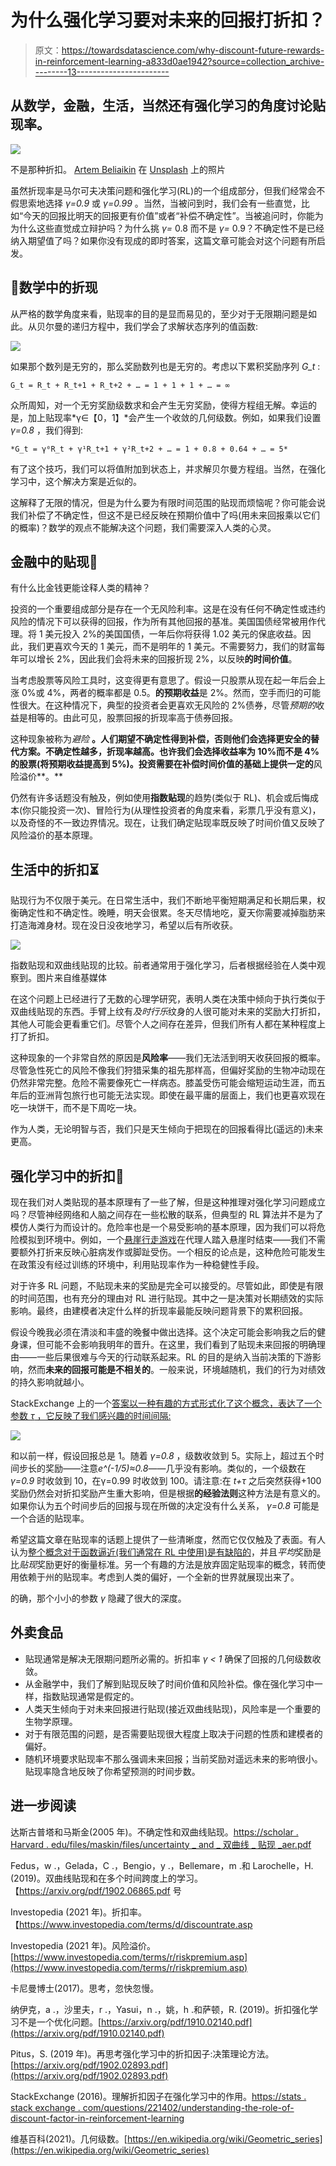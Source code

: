 # 为什么强化学习要对未来的回报打折扣？

> 原文：<https://towardsdatascience.com/why-discount-future-rewards-in-reinforcement-learning-a833d0ae1942?source=collection_archive---------13----------------------->

## 从数学，金融，生活，当然还有强化学习的角度讨论贴现率。

![](img/08b18304418474d75542ca835f092955.png)

不是那种折扣。 [Artem Beliaikin](https://unsplash.com/@belart84?utm_source=medium&utm_medium=referral) 在 [Unsplash](https://unsplash.com?utm_source=medium&utm_medium=referral) 上的照片

虽然折现率是马尔可夫决策问题和强化学习(RL)的一个组成部分，但我们经常会不假思索地选择 *γ=0.9* 或 *γ=0.99* 。当然，当被问到时，我们会有一些直觉，比如“今天的回报比明天的回报更有价值”或者“补偿不确定性”。当被追问时，你能为为什么这些直觉成立辩护吗？为什么挑 *γ=* 0.8 而不是 *γ=* 0.9？不确定性不是已经纳入期望值了吗？如果你没有现成的即时答案，这篇文章可能会对这个问题有所启发。

## 🧮数学中的折现

从严格的数学角度来看，贴现率的目的是显而易见的，至少对于无限期问题是如此。从贝尔曼的递归方程中，我们学会了求解状态序列的值函数:

![](img/21eaf517f52c7616e9bd133d842a2ac6.png)

如果那个数列是无穷的，那么奖励数列也是无穷的。考虑以下累积奖励序列 *G_t* :

`G_t = R_t + R_t+1 + R_t+2 + … = 1 + 1 + 1 + … = ∞`

众所周知，对一个无穷奖励级数求和会产生无穷奖励，使得方程组无解。幸运的是，加上贴现率*γ∈【0，1】*会产生一个收敛的几何级数。例如，如果我们设置 *γ=0.8* ，我们得到:

`*G_t = γ⁰R_t + γ¹R_t+1 + γ²R_t+2 + … = 1 + 0.8 + 0.64 + … = 5*`

有了这个技巧，我们可以将值附加到状态上，并求解贝尔曼方程组。当然，在强化学习中，这个解决方案是近似的。

这解释了无限的情况，但是为什么要为有限时间范围的贴现而烦恼呢？你可能会说我们补偿了不确定性，但这不是已经反映在预期价值中了吗(用未来回报乘以它们的概率)？数学的观点不能解决这个问题，我们需要深入人类的心灵。

## 金融中的贴现💸

有什么比金钱更能诠释人类的精神？

投资的一个重要组成部分是存在一个无风险利率。这是在没有任何不确定性或违约风险的情况下可以获得的回报，作为所有其他回报的基准。美国国债经常被用作代理。将 1 美元投入 2%的美国国债，一年后你将获得 1.02 美元的保底收益。因此，我们更喜欢今天的 1 美元，而不是明年的 1 美元。不需要努力，我们的财富每年可以增长 2%，因此我们会将未来的回报折现 2%，以反映**的时间价值**。

当考虑股票等风险工具时，这变得更有意思了。假设一只股票从现在起一年后会上涨 0%或 4%，两者的概率都是 0.5。**的预期收益**是 2%。然而，空手而归的可能性很大。在这种情况下，典型的投资者会更喜欢无风险的 2%债券，尽管*预期的*收益是相等的。由此可见，股票回报的折现率高于债券回报。

这种现象被称为*避险* **。人们期望不确定性得到补偿，否则他们会选择更安全的替代方案。不确定性越多，折现率越高。也许我们会选择收益率为 10%而不是 4%的股票(将预期收益提高到 5%)。投资需要在补偿时间价值的基础上提供一定的**风险溢价**。**

仍然有许多话题没有触及，例如使用**指数贴现**的趋势(类似于 RL)、机会或后悔成本(你只能投资一次)、冒险行为(从理性投资者的角度来看，彩票几乎没有意义)，以及奇怪的不一致边界情况。现在，让我们确定贴现率既反映了时间价值又反映了风险溢价的基本原理。

## 生活中的折扣⏳

贴现行为不仅限于美元。在日常生活中，我们不断地平衡短期满足和长期后果，权衡确定性和不确定性。晚睡，明天会很累。冬天尽情地吃，夏天你需要减掉脂肪来打造海滩身材。现在没日没夜地学习，希望以后有所收获。

![](img/3b16131f72ba4655318f7fd0c42e228e.png)

指数贴现和双曲线贴现的比较。前者通常用于强化学习，后者根据经验在人类中观察到。图片来自维基媒体

在这个问题上已经进行了无数的心理学研究，表明人类在决策中倾向于执行类似于双曲线贴现的东西。手臂上纹有*及时行乐*纹身的人很可能对未来的奖励大打折扣，其他人可能会更看重它们。尽管个人之间存在差异，但我们所有人都在某种程度上打了折扣。

这种现象的一个非常自然的原因是**风险率**——我们无法活到明天收获回报的概率。尽管急性死亡的风险不像我们狩猎采集的祖先那样高，但偏好奖励的生物冲动现在仍然非常完整。危险不需要像死亡一样病态。膝盖受伤可能会缩短运动生涯，而五年后的亚洲背包旅行也可能无法实现。即使在最平庸的层面上，我们也更喜欢现在吃一块饼干，而不是下周吃一块。

作为人类，无论明智与否，我们只是天生倾向于把现在的回报看得比(遥远的)未来更高。

## 强化学习中的折扣📖

现在我们对人类贴现的基本原理有了一些了解，但是这种推理对强化学习问题成立吗？尽管神经网络和人脑之间存在一些松散的联系，但典型的 RL 算法并不是为了模仿人类行为而设计的。危险率也是一个易受影响的基本原理，因为我们可以将危险模拟到环境中。例如，一个[悬崖行走游戏](/walking-off-the-cliff-with-off-policy-reinforcement-learning-7fdbcdfe31ff)在代理人踏入悬崖时结束——我们不需要额外打折来反映心脏病发作或脚趾受伤。一个相反的论点是，这种危险可能发生在政策没有经过训练的环境中，利用贴现率作为一种稳健性手段。

对于许多 RL 问题，不贴现未来的奖励是完全可以接受的。尽管如此，即使是有限的时间范围，也有充分的理由对 RL 进行贴现。其中之一是决策对长期绩效的实际影响。最终，由建模者决定什么样的折现率最能反映问题背景下的累积回报。

假设今晚我必须在清淡和丰盛的晚餐中做出选择。这个决定可能会影响我之后的健身课，但可能不会影响我明年的晋升。在这里，我们看到了贴现未来回报的明确理由——一些后果很难与今天的行动联系起来。RL 的目的是纳入当前决策的下游影响，然而**未来的回报可能是不相关的**。一般来说，环境越随机，我们的行为对绩效的持久影响就越小。

StackExchange 上的一个[答案以一种有趣的方式形式化了这个概念，表达了一个参数 *τ* ，它反映了我们感兴趣的时间间隔:](https://stats.stackexchange.com/questions/221402/understanding-the-role-of-the-discount-factor-in-reinforcement-learning)

![](img/a2965b274c0f5d5fe6ff50ca44bf9b1d.png)

和以前一样，假设回报总是 1。随着 *γ=0.8* ，级数收敛到 5。实际上，超过五个时间步长的奖励——注意*e^(-1/5)≈0.8*——几乎没有影响。类似的，一个级数在 *γ=0.9* 时收敛到 10，在γ=0.99 时收敛到 100。请注意:在 *t+τ* 之后突然获得+100 奖励仍然会对折扣奖励产生重大影响，但是根据**的经验法则**这种方法是有意义的。如果你认为五个时间步后的回报与现在所做的决定没有什么关系， *γ=0.8* 可能是一个合适的贴现率。

希望这篇文章在贴现率的话题上提供了一些清晰度，然而它仅仅触及了表面。有人认为[整个概念对于函数逼近(我们通常在 RL 中使用)是有缺陷的](https://arxiv.org/pdf/1910.02140.pdf)，并且*平均*奖励是比*贴现*奖励更好的衡量标准。另一个有趣的方法是放弃固定贴现率的概念，转而使用依赖于州的贴现率。考虑到人类的偏好，一个全新的世界就展现出来了。

的确，那个小小的参数 *γ* 隐藏了很大的深度。

## 外卖食品

*   贴现通常是解决无限期问题所必需的。折扣率 *γ < 1* 确保了回报的几何级数收敛。
*   从金融学中，我们了解到贴现反映了时间价值和风险补偿。像在强化学习中一样，指数贴现通常是假定的。
*   人类天生倾向于对未来回报进行贴现(接近双曲线贴现)，风险率是一个重要的生物学原理。
*   对于有限范围的问题，是否需要贴现很大程度上取决于问题的性质和建模者的偏好。
*   随机环境要求贴现率不那么强调未来回报；当前奖励对遥远未来的影响很小。贴现率隐含地反映了你希望预测的时间步数。

## 进一步阅读

达斯古普塔和马斯金(2005 年)。不确定性和双曲线贴现。[https://scholar . Harvard . edu/files/maskin/files/uncertainty _ and _ 双曲线 _ 贴现 _aer.pdf](https://scholar.harvard.edu/files/maskin/files/uncertainty_and_hyperbolic_discounting_aer.pdf)

Fedus，w .，Gelada，C .，Bengio，y .，Bellemare，m .和 Larochelle，H. (2019)。双曲线贴现和在多个时间跨度上的学习。【https://arxiv.org/pdf/1902.06865.pdf 号

Investopedia (2021 年)。折扣率。【https://www.investopedia.com/terms/d/discountrate.asp 

Investopedia (2021 年)。风险溢价。[https://www.investopedia.com/terms/r/riskpremium.asp](https://www.investopedia.com/terms/r/riskpremium.asp)

卡尼曼博士(2017)。思考，忽快忽慢。

纳伊克，a .，沙里夫，r .，Yasui，n .，姚，h .和萨顿，R. (2019)。折扣强化学习不是一个优化问题。[https://arxiv.org/pdf/1910.02140.pdf](https://arxiv.org/pdf/1910.02140.pdf)

Pitus，S. (2019 年)。再思考强化学习中的折扣因子:决策理论方法。[https://arxiv.org/pdf/1902.02893.pdf](https://arxiv.org/pdf/1902.02893.pdf)

StackExchange (2016)。理解折扣因子在强化学习中的作用。[https://stats . stack exchange . com/questions/221402/understanding-the-role-of-discount-factor-in-reinforcement-learning](https://stats.stackexchange.com/questions/221402/understanding-the-role-of-the-discount-factor-in-reinforcement-learning)

维基百科(2021)。几何级数。[https://en.wikipedia.org/wiki/Geometric_series](https://en.wikipedia.org/wiki/Geometric_series)